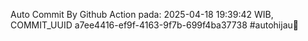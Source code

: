 Auto Commit By Github Action pada: 2025-04-18 19:39:42 WIB, COMMIT_UUID a7ee4416-ef9f-4163-9f7b-699f4ba37738 #autohijau🗿
